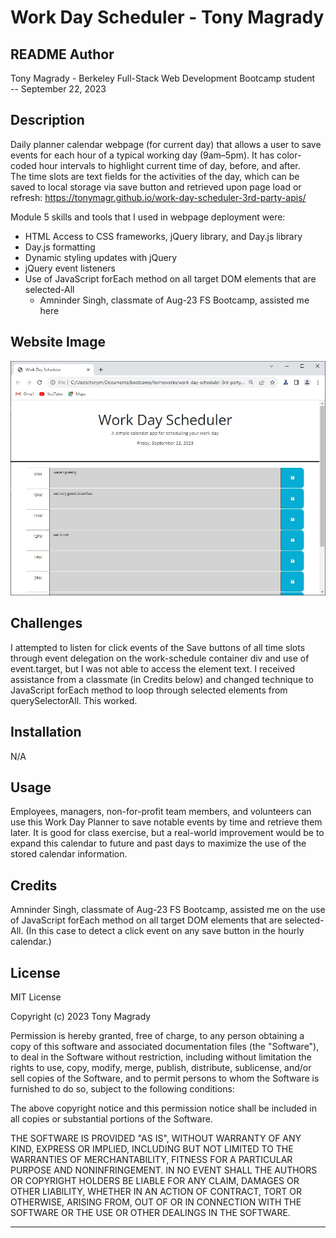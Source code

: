 # Work Day Scheduler - Tony Magrady

## README Author
Tony Magrady - Berkeley Full-Stack Web Development Bootcamp student <br>
-- September 22, 2023

## Description
Daily planner calendar webpage (for current day) that allows a user to save events for each hour of a typical working day (9am–5pm). It has color-coded hour intervals to highlight current time of day, before, and after.<br>
The time slots are text fields for the activities of the day, which can be saved to local storage via save button and retrieved upon page load or refresh:  https://tonymagr.github.io/work-day-scheduler-3rd-party-apis/

Module 5 skills and tools that I used in webpage deployment were:
- HTML Access to CSS frameworks, jQuery library, and Day.js library
- Day.js formatting
- Dynamic styling updates with jQuery
- jQuery event listeners
- Use of JavaScript forEach method on all target DOM elements that are selected-All
  - Amninder Singh, classmate of Aug-23 FS Bootcamp, assisted me here

## Website Image
![Website Image](./Assets/images/work-day-planner-img.jpg)

## Challenges
I attempted to listen for click events of the Save buttons of all time slots through event delegation on the work-schedule container div and use of event.target, but I was not able to access the element text. I received assistance from a classmate (in Credits below) and changed technique to JavaScript forEach method to loop through selected elements from querySelectorAll. This worked.

## Installation
N/A

## Usage
Employees, managers, non-for-profit team members, and volunteers can use this Work Day Planner to save notable events by time and retrieve them later. It is good for class exercise, but a real-world improvement would be to expand this calendar to future and past days to maximize the use of the stored calendar information.

## Credits
Amninder Singh, classmate of Aug-23 FS Bootcamp, assisted me on the use of JavaScript forEach method on all target DOM elements that are selected-All. (In this case to detect a click event on any save button in the hourly calendar.)

## License
MIT License

Copyright (c) 2023 Tony Magrady

Permission is hereby granted, free of charge, to any person obtaining a copy
of this software and associated documentation files (the "Software"), to deal
in the Software without restriction, including without limitation the rights
to use, copy, modify, merge, publish, distribute, sublicense, and/or sell
copies of the Software, and to permit persons to whom the Software is
furnished to do so, subject to the following conditions:

The above copyright notice and this permission notice shall be included in all
copies or substantial portions of the Software.

THE SOFTWARE IS PROVIDED "AS IS", WITHOUT WARRANTY OF ANY KIND, EXPRESS OR
IMPLIED, INCLUDING BUT NOT LIMITED TO THE WARRANTIES OF MERCHANTABILITY,
FITNESS FOR A PARTICULAR PURPOSE AND NONINFRINGEMENT. IN NO EVENT SHALL THE
AUTHORS OR COPYRIGHT HOLDERS BE LIABLE FOR ANY CLAIM, DAMAGES OR OTHER
LIABILITY, WHETHER IN AN ACTION OF CONTRACT, TORT OR OTHERWISE, ARISING FROM,
OUT OF OR IN CONNECTION WITH THE SOFTWARE OR THE USE OR OTHER DEALINGS IN THE
SOFTWARE.

---
